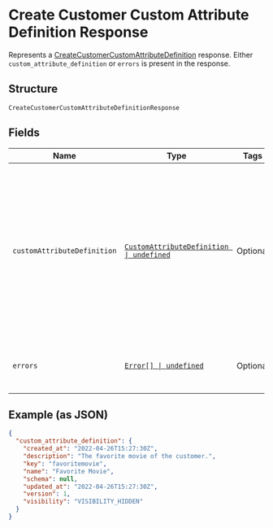 
# Create Customer Custom Attribute Definition Response

Represents a [CreateCustomerCustomAttributeDefinition](../../doc/api/customer-custom-attributes.md#create-customer-custom-attribute-definition) response.
Either `custom_attribute_definition` or `errors` is present in the response.

## Structure

`CreateCustomerCustomAttributeDefinitionResponse`

## Fields

| Name | Type | Tags | Description |
|  --- | --- | --- | --- |
| `customAttributeDefinition` | [`CustomAttributeDefinition \| undefined`](../../doc/models/custom-attribute-definition.md) | Optional | Represents a definition for custom attribute values. A custom attribute definition<br>specifies the key, visibility, schema, and other properties for a custom attribute. |
| `errors` | [`Error[] \| undefined`](../../doc/models/error.md) | Optional | Any errors that occurred during the request. |

## Example (as JSON)

```json
{
  "custom_attribute_definition": {
    "created_at": "2022-04-26T15:27:30Z",
    "description": "The favorite movie of the customer.",
    "key": "favoritemovie",
    "name": "Favorite Movie",
    "schema": null,
    "updated_at": "2022-04-26T15:27:30Z",
    "version": 1,
    "visibility": "VISIBILITY_HIDDEN"
  }
}
```

